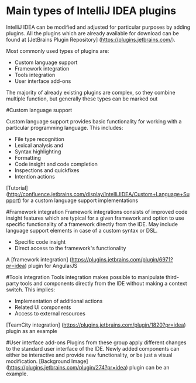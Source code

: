 Main types of IntelliJ IDEA plugins
=========
IntelliJ IDEA can be modified and adjusted for particular purposes by adding plugins.
All the plugins which are already available for download can be found at [JetBrains Plugin Repository] (https://plugins.jetbrains.com/).

Most commonly used types of plugins are:

* Custom language support
* Framework integration
* Tools integration
* User interface add-ons

The majority of already existing plugins are complex, so they combine multiple function, but generally these types can be marked out

#Custom language support

Custom language support provides basic functionality for working with a particular programming language. This includes:

* File type recognition
* Lexical analysis and
* Syntax highlighting
* Formatting
* Code insight and code completion
* Inspections and quickfixes
* Intention actions

[Tutorial] (http://confluence.jetbrains.com/display/IntelliJIDEA/Custom+Language+Support) for a custom language support implementations

#Framework integration
Framework integrations consists of improved code insight features which are typical for a given framework and
option to use specific functionality of a framework directly from the IDE. May include language support elements
in case of a custom syntax or DSL.

* Specific code insight
* Direct access to the framework's functionality

A [framework integration] (https://plugins.jetbrains.com/plugin/6971?pr=idea) plugin for AngularJS

#Tools integration
Tools integration makes possible to manipulate third-party tools and components directly from the IDE without making a context switch. This implies:

* Implementation of additional actions 
* Related UI components
* Access to external resources

[TeamCity integration] (https://plugins.jetbrains.com/plugin/1820?pr=idea) plugin as an example

#User interface add-ons
Plugins from these group apply different changes to the standard user interface of the IDE. Newly added components can either be interactive and provide new functionality, or be just a visual modification.
[Background Image] (https://plugins.jetbrains.com/plugin/274?pr=idea) plugin can be an example.



